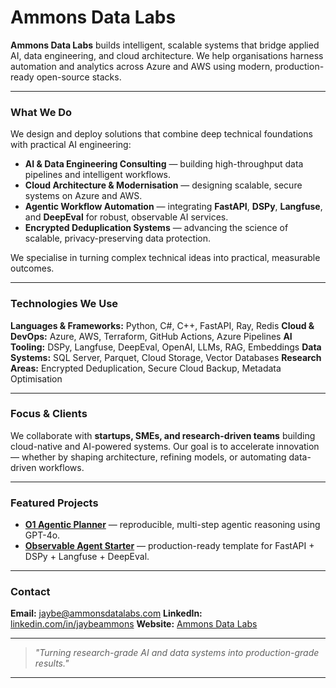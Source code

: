 # Ammons Data Labs

**Ammons Data Labs** builds intelligent, scalable systems that bridge applied AI, data engineering, and cloud architecture.
We help organisations harness automation and analytics across Azure and AWS using modern, production-ready open-source stacks.

---

### What We Do
We design and deploy solutions that combine deep technical foundations with practical AI engineering:

- **AI & Data Engineering Consulting** — building high-throughput data pipelines and intelligent workflows.
- **Cloud Architecture & Modernisation** — designing scalable, secure systems on Azure and AWS.
- **Agentic Workflow Automation** — integrating **FastAPI**, **DSPy**, **Langfuse**, and **DeepEval** for robust, observable AI services.
- **Encrypted Deduplication Systems** — advancing the science of scalable, privacy-preserving data protection.

We specialise in turning complex technical ideas into practical, measurable outcomes.

---

### Technologies We Use
**Languages & Frameworks:** Python, C#, C++, FastAPI, Ray, Redis
**Cloud & DevOps:** Azure, AWS, Terraform, GitHub Actions, Azure Pipelines
**AI Tooling:** DSPy, Langfuse, DeepEval, OpenAI, LLMs, RAG, Embeddings
**Data Systems:** SQL Server, Parquet, Cloud Storage, Vector Databases
**Research Areas:** Encrypted Deduplication, Secure Cloud Backup, Metadata Optimisation

---

### Focus & Clients
We collaborate with **startups, SMEs, and research-driven teams** building cloud-native and AI-powered systems.
Our goal is to accelerate innovation — whether by shaping architecture, refining models, or automating data-driven workflows.

---

### Featured Projects
- [**O1 Agentic Planner**](https://github.com/jaybea/O1AgenticPlanner) — reproducible, multi-step agentic reasoning using GPT-4o.
- [**Observable Agent Starter**](https://github.com/ammons-datalabs/observable-agent-starter) — production-ready template for FastAPI + DSPy + Langfuse + DeepEval.

---

### Contact
**Email:** [jaybe@ammonsdatalabs.com](mailto:jaybe@ammonsdatalabs.com)
**LinkedIn:** [linkedin.com/in/jaybeammons](https://linkedin.com/in/jaybeammons)
**Website:** [Ammons Data Labs](https://ammonsdatalabs.com/)

---

> *"Turning research-grade AI and data systems into production-grade results."*

---
